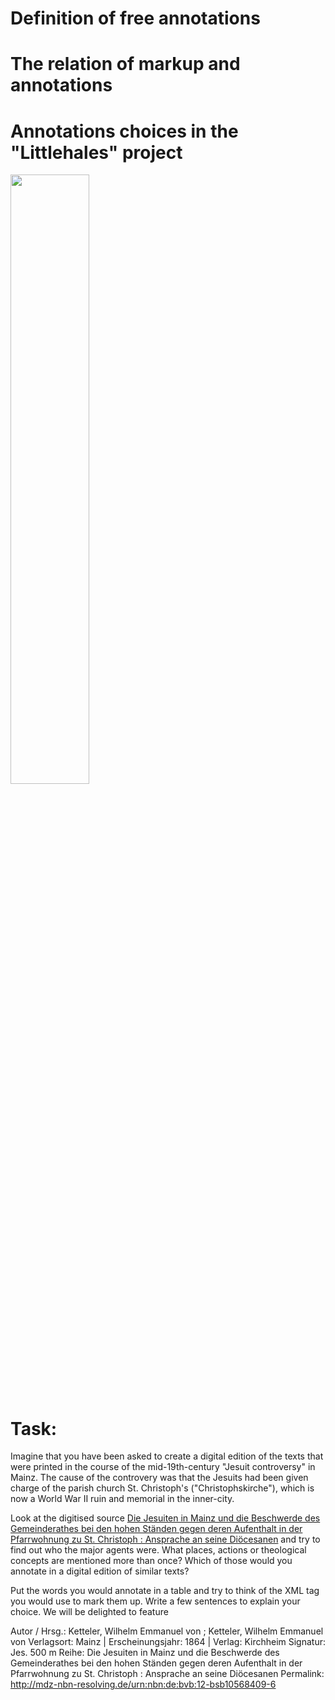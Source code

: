 # Definition of free annotations

# The relation of markup and annotations

# Annotations choices in the "Littlehales" project

[<img src="https://img.youtube.com/vi/wRslCtTPpzc/v1.jpg" width="50%" height="50%">](https://youtu.be/wRslCtTPpzc)

# Task:

Imagine that you have been asked to create a digital edition of the texts that were printed in the course of the mid-19th-century "Jesuit controversy" in Mainz.
The cause of the controvery was that the Jesuits had been given charge of the parish church St. Christoph's ("Christophskirche"), which is now a World War II ruin and memorial in the inner-city. 

Look at the digitised source [Die Jesuiten in Mainz und die Beschwerde des Gemeinderathes bei den hohen Ständen gegen deren Aufenthalt in der Pfarrwohnung zu St. Christoph : Ansprache an seine Diöcesanen](https://reader.digitale-sammlungen.de//de/fs1/object/display/bsb10568409_00005.html) and try to find out who the major agents were. What places, actions or theological concepts are mentioned more than once? Which of those would you annotate in a digital edition of similar texts?

Put the words you would annotate in a table and try to think of the XML tag you would use to mark them up. Write a few sentences to explain your choice. We will be delighted to feature 


Autor / Hrsg.: Ketteler, Wilhelm Emmanuel von ; Ketteler, Wilhelm Emmanuel von
Verlagsort: Mainz | Erscheinungsjahr: 1864 | Verlag: Kirchheim
Signatur: Jes. 500 m
Reihe: Die Jesuiten in Mainz und die Beschwerde des Gemeinderathes bei den hohen Ständen gegen deren Aufenthalt in der Pfarrwohnung zu St. Christoph : Ansprache an seine Diöcesanen
Permalink: http://mdz-nbn-resolving.de/urn:nbn:de:bvb:12-bsb10568409-6





